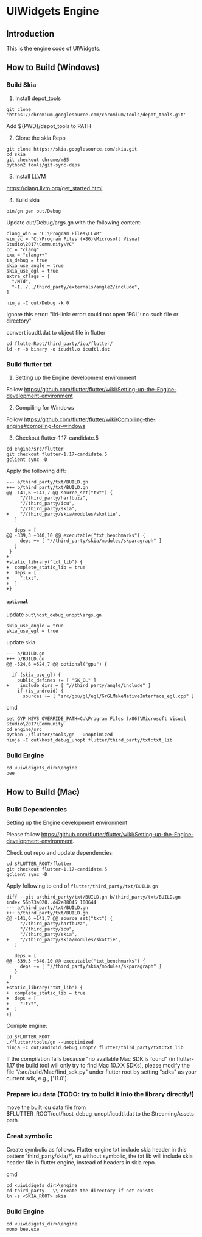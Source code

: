 # UIWidgets Engine

## Introduction

This is the engine code of UIWidgets.

## How to Build (Windows)

### Build Skia

1. Install depot_tools
```
git clone 'https://chromium.googlesource.com/chromium/tools/depot_tools.git'
```
Add ${PWD}/depot_tools to PATH

2. Clone the skia Repo
```
git clone https://skia.googlesource.com/skia.git
cd skia
git checkout chrome/m85
python2 tools/git-sync-deps
```

3. Install LLVM

https://clang.llvm.org/get_started.html

4. Build skia
```
bin/gn gen out/Debug
```

Update out/Debug/args.gn with the following content:
```
clang_win = "C:\Program Files\LLVM"
win_vc = "C:\Program Files (x86)\Microsoft Visual Studio\2017\Community\VC"
cc = "clang"
cxx = "clang++"
is_debug = true
skia_use_angle = true
skia_use_egl = true
extra_cflags = [
  "/MTd",
  "-I../../third_party/externals/angle2/include",
]
```
```
ninja -C out/Debug -k 0
```
Ignore this error: "lld-link: error: could not open 'EGL': no such file or directory"

convert icudtl.dat to object file in flutter
```
cd flutterRoot/third_party/icu/flutter/
ld -r -b binary -o icudtl.o icudtl.dat
```
### Build flutter txt

1. Setting up the Engine development environment

Follow https://github.com/flutter/flutter/wiki/Setting-up-the-Engine-development-environment

2. Compiling for Windows

Follow https://github.com/flutter/flutter/wiki/Compiling-the-engine#compiling-for-windows

3. Checkout flutter-1.17-candidate.5

```
cd engine/src/flutter
git checkout flutter-1.17-candidate.5
gclient sync -D
```

Apply the following diff:
```
--- a/third_party/txt/BUILD.gn
+++ b/third_party/txt/BUILD.gn
@@ -141,6 +141,7 @@ source_set("txt") {
     "//third_party/harfbuzz",
     "//third_party/icu",
     "//third_party/skia",
+    "//third_party/skia/modules/skottie",
   ]
 
   deps = [
@@ -339,3 +340,10 @@ executable("txt_benchmarks") {
     deps += [ "//third_party/skia/modules/skparagraph" ]
   }
 }
+
+static_library("txt_lib") {
+  complete_static_lib = true
+  deps = [
+    ":txt",
+  ]
+}
```


#### `optional`

update `out\host_debug_unopt\args.gn`
```
skia_use_angle = true
skia_use_egl = true
```

update skia

```
--- a/BUILD.gn
+++ b/BUILD.gn
@@ -524,6 +524,7 @@ optional("gpu") {

  if (skia_use_gl) {
    public_defines += [ "SK_GL" ]
+    include_dirs = [ "//third_party/angle/include" ]
    if (is_android) {
      sources += [ "src/gpu/gl/egl/GrGLMakeNativeInterface_egl.cpp" ]
```

cmd
```
set GYP_MSVS_OVERRIDE_PATH=C:\Program Files (x86)\Microsoft Visual Studio\2017\Community
cd engine/src
python ./flutter/tools/gn --unoptimized
ninja -C out\host_debug_unopt flutter/third_party/txt:txt_lib
```

### Build Engine

```
cd <uiwidigets_dir>\engine
bee
```

## How to Build (Mac)

### Build Dependencies

Setting up the Engine development environment

Please follow https://github.com/flutter/flutter/wiki/Setting-up-the-Engine-development-environment.

Check out repo and update dependencies:

```
cd $FLUTTER_ROOT/flutter
git checkout flutter-1.17-candidate.5
gclient sync -D
```

Apply following to end of `flutter/third_party/txt/BUILD.gn`
```
diff --git a/third_party/txt/BUILD.gn b/third_party/txt/BUILD.gn
index 56b73a020..d42e88045 100644
--- a/third_party/txt/BUILD.gn
+++ b/third_party/txt/BUILD.gn
@@ -141,6 +141,7 @@ source_set("txt") {
     "//third_party/harfbuzz",
     "//third_party/icu",
     "//third_party/skia",
+    "//third_party/skia/modules/skottie",
   ]
 
   deps = [
@@ -339,3 +340,10 @@ executable("txt_benchmarks") {
     deps += [ "//third_party/skia/modules/skparagraph" ]
   }
 }
+
+static_library("txt_lib") {
+  complete_static_lib = true
+  deps = [
+    ":txt",
+  ]
+}
```

Comiple engine:
```
cd $FLUTTER_ROOT
./flutter/tools/gn --unoptimized
ninja -C out/android_debug_unopt/ flutter/third_party/txt:txt_lib
```

If the compilation fails because "no available Mac SDK is found" (in flutter-1.17 the build tool will only try to find Mac 10.XX SDKs), please modify the file "/src/build/Mac/find_sdk.py" under flutter root by setting "sdks" as your current sdk, e.g., ['11.0']. 

### Prepare icu data (TODO: try to build it into the library directly!)

move the built icu data file from $FLUTTER_ROOT/out/host_debug_unopt/icudtl.dat to the StreamingAssets path

### Creat symbolic

Create symbolic as follows. Flutter engine txt include skia header in this pattern 'third_party/skia/*', so without symbolic, the txt lib will include skia
header file in flutter engine, instead of headers in skia repo.

cmd
```
cd <uiwidigets_dir>\engine
cd third_party   \\ create the directory if not exists
ln -s <SKIA_ROOT> skia
```

### Build Engine

```
cd <uiwidigets_dir>\engine
mono bee.exe
```


